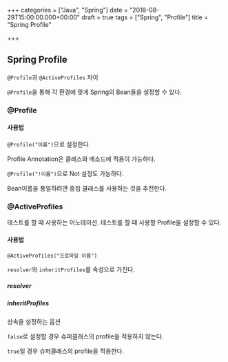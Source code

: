 +++
categories = ["Java", "Spring"]
date = "2018-08-29T15:00:00.000+00:00"
draft = true
tags = ["Spring", "Profile"]
title = "Spring Profile"

+++
## Spring Profile

`@Profile`과 `@ActiveProfiles` 차이

`@Profile`을 통해 각 환경에 맞게 Spring의 Bean들을 설정할 수 있다.

### @Profile

#### 사용법

`@Profile("이름")`으로 설정한다.

Profile Annotation은 클래스와 메소드에 적용이 가능하다. 

`@Profile("!이름")`으로 Not 설정도 가능하다.

Bean이름을 통일하려면 중첩 클래스를 사용하는 것을 추천한다.

### @ActiveProfiles

테스트를 할 때 사용하는 어노테이션. 테스트를 할 때 사용할 Profile을 설정할 수 있다.

#### 사용법

`@ActiveProfiles("프로파일 이름")`

`resolver`와 `inheritProfiles`를 속성으로 가진다.

##### resolver

##### inheritProfiles

상속을 설정하는 옵션

`false`로 설정할 경우 슈퍼클래스의 profile을 적용하지 않는다.

`true`일 경우 슈퍼클래스의 profile을 적용한다.
